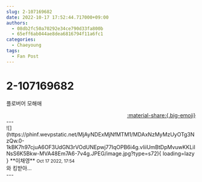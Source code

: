 ```yaml
---
slug: 2-107169682
date: 2022-10-17 17:52:44.717000+09:00
authors:
  - 08db2fc50a70292e34ce790d33fa800b
  - 65eff6ab044ae8dea6816794f11a6fc1
categories:
  - Chaeyoung
tags:
  - Fan Post
---
```


# 2-107169682

<div class="post-container" markdown="1">
<div class="content-container md-sidebar__scrollwrap" markdown="1">

플로버어 모해애

</div>
</div>

<div style="text-align: right;" markdown="1">
<a href="https://weverse.io/fromis9/fanpost/2-107169682" style="text-align: right;">:material-share:{.big-emoji}</a>
</div>
---

<div class="comments-container md-sidebar__scrollwrap" markdown="1">
<div class="comment" markdown="1">
<div class='id-container' markdown="1">
![](https://phinf.wevpstatic.net/MjAyNDExMjNfMTM1/MDAxNzMyMzUyOTg3NzQw.0-1kBK7h97cjuA6OF3UdGN3rVOdUNEpwj77IqOPB6i4g.vliiUmBtDpMvuwKKLiINsS6K5Bkw-MVA48Em7A6-7v4g.JPEG/image.jpg?type=s72){ loading=lazy }
**<span class="artist">이채영</span>** <small>Oct 17 2022, 17:54</small><br>
</div>
<div class='comment-body' markdown="1">
와 킹받아...
</div>
</div>
</div>
---
